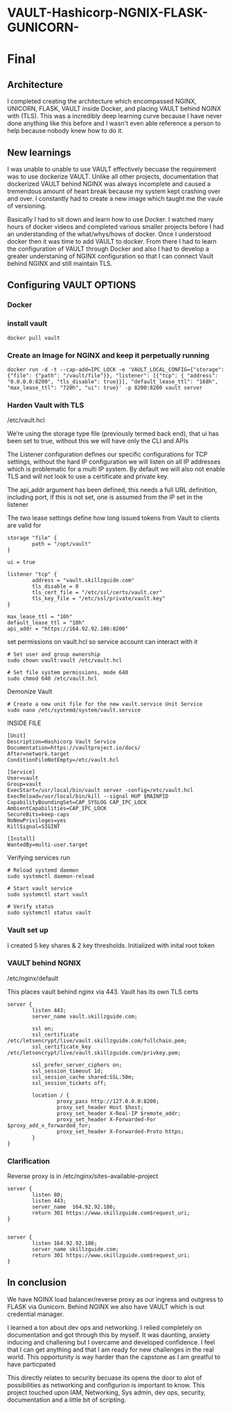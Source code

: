 # VAULT-Hashicorp-NGNIX-FLASK-GUNICORN-

# Final 

## Architecture

<p>
 I completed creating the architecture which encompassed NGINX, UNICORN, FLASK, VAULT inside Docker, and placing VAULT behind NGINX with (TLS). This was a incredibly deep learning curve because I have never done anything like this before and I wasn't even able reference a person to help because nobody knew how to do it. 
</p>

## New learnings
<p>
I was unable to unable to use VAULT effectively becuase the requirement was to use dockerize VAULT. Unlike all other projects, documentation that dockerized VAULT behind NGINX was always incomplete and caused a tremendous amount of heart break because my system kept crashing over and over. I constantly had to create a new image which taught me the vaule of versioning.
</p>

<p>
Basically I had to sit down and learn how to use Docker. I watched many hours of docker videos and completed various smaller projects before I had an understanding of the what/whys/hows of docker. Once I understood docker then it was time to add VAULT to docker. From there I had to learn the configuration of VAULT through Docker and also I had to develop a greater understaning of NGINX configuration so that I can connect Vault behind NGINX and still maintain TLS. 
</p>

## Configuring VAULT OPTIONS

### Docker

### install vault
 ```
 docker pull vault
 ```
 ### Create an Image for NGINX and keep it perpetually running
 
```
docker run -d -t --cap-add=IPC_LOCK -e 'VAULT_LOCAL_CONFIG={"storage": {"file": {"path": "/vault/file"}}, "listener": [{"tcp": { "address": "0.0.0.0:8200", "tls_disable": true}}], "default_lease_ttl": "168h", "max_lease_ttl": "720h", "ui": true}' -p 8200:8200 vault server
```

### Harden Vault with TLS

<p>
/etc/vault.hcl

We’re using the storage type file (previously termed back end), that ui has been set to true, without this we will have only the CLI and APIs

The Listener configuration defines our specific configurations for TCP settings, without the hard IP configuration we will listen on all IP addresses which is problematic for a multi IP system. By default we will also not enable TLS and will not look to use a certificate and private key.

The api_addr argument has been defined, this needs a full URL definition, including port, if this is not set, one is assumed from the IP set in the listener

The two lease settings define how long issued tokens from Vault to clients are valid for
</p>

```
storage "file" {
        path = "/opt/vault"
}

ui = true

listener "tcp" {
        address = "vault.skillzguide.com"
        tls_disable = 0
        tls_cert_file = "/etc/ssl/certs/vault.cer"
        tls_key_file = "/etc/ssl/private/vault.key"
}

max_lease_ttl = "10h"
default_lease_ttl = "10h"
api_addr = "https://164.92.92.186:8200"

```

<p>
set permissions on vault.hcl so service account can interact with it
</p>

```
# Set user and group ownership
sudo chown vault:vault /etc/vault.hcl

# Set file system permissions, mode 640
sudo chmod 640 /etc/vault.hcl

```

<p>
Demonize Vault
</p>

```
# Create a new unit file for the new vault.service Unit Service
sudo nano /etc/systemd/system/vault.service
```
<p> INSIDE FILE</p>

```
[Unit]
Description=Hashicorp Vault Service
Documentation=https://vaultproject.io/docs/
After=network.target
ConditionFileNotEmpty=/etc/vault.hcl

[Service]
User=vault
Group=vault
ExecStart=/usr/local/bin/vault server -config=/etc/vault.hcl
ExecReload=/usr/local/bin/kill --signal HUP $MAINPID
CapabilityBoundingSet=CAP_SYSLOG CAP_IPC_LOCK
AmbientCapabilities=CAP_IPC_LOCK
SecureBits=keep-caps
NoNewPrivileges=yes
KillSignal=SIGINT

[Install]
WantedBy=multi-user.target
```
<p> Verifying services run </p>

```
# Reload systemd daemon
sudo systemctl daemon-reload

# Start vault service
sudo systemctl start vault

# Verify status
sudo systemctl status vault

```

### Vault set up

<p> I created 5 key shares & 2 key thresholds. Initialized with inital root token </p>

### VAULT behind NGNIX
<p> /etc/nginx/default </p>

<p> 
This places vault behind nginx via 443. Vault has its own TLS certs
</p>

```
server {
        listen 443;
        server_name vault.skillzguide.com;

        ssl on;
        ssl_certificate /etc/letsencrypt/live/vault.skillzguide.com/fullchain.pem;
        ssl_certificate_key /etc/letsencrypt/live/vault.skillzguide.com/privkey.pem;

        ssl_prefer_server_ciphers on;
        ssl_session_timeout 1d;
        ssl_session_cache shared:SSL:50m;
        ssl_session_tickets off;

        location / {
                proxy_pass http://127.0.0.0:8200;
                proxy_set_header Host $host;
                proxy_set_header X-Real-IP $remote_addr;
                proxy_set_header X-Forwarded-For $proxy_add_x_forwarded_for;
                proxy_set_header X-Forwarded-Proto https;
        }
}
```

### Clarification 

<p> Reverse proxy is in /etc/nginx/sites-available-project
</p>

```
server {
        listen 80;
        listen 443;
        server_name  164.92.92.186;
        return 301 https://www.skillzguide.com$request_uri;
}


server {
        listen 164.92.92.186;
        server_name skillzguide.com;
        return 301 https://www.skillzguide.com$request_uri;
}

```

## In conclusion

<p> We have NGINX load balancer/reverse proxy as our ingress and outgress to FLASK via Gunicorn. Behind NGINX we also have VAULT which is out credential manager.
</p>

<p> I learned a ton about dev ops and networking. I relied completely on documentation and got through this by myself. It was daunting, anxiety inducing and challening but I overcame and developed confidence. I feel that I can get anything and that I am ready for new challenges in the real world. This opportunity is way harder than the capstone as I am greatful to have particpated </p>

<p>
This directly relates to security becuase its opens the door to alot of possibilities as networking and configurion is important to know. This project touched upon IAM, Networking, Sys admin, dev ops, security, documentation and a little bit of scripting.
</p>
